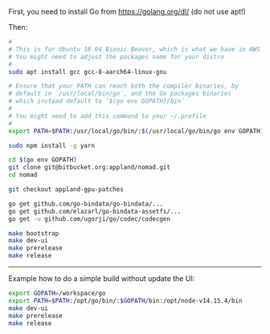 
First, you need to install Go from https://golang.org/dl/ (do not use apt!)

Then:

```bash
#
# This is for Ubuntu 18.04 Bionic Beaver, which is what we have in AWS
# You might need to adjust the packages name for your distro
#
sudo apt install gcc gcc-8-aarch64-linux-gnu

# Ensure that your PATH can reach both the compiler binaries, by
# default in `/usr/local/bin/go`, and the Go packages binaries
# which instead default to `$(go env GOPATH)/bin`
#
# You might need to add this command to your ~/.profile
#
export PATH=$PATH:/usr/local/go/bin/:$(/usr/local/go/bin/go env GOPATH)/bin

sudo npm install -g yarn

cd $(go env GOPATH)
git clone git@bitbucket.org:appland/nomad.git
cd nomad

git checkout appland-gpu-patches

go get github.com/go-bindata/go-bindata/...
go get github.com/elazarl/go-bindata-assetfs/...
go get -u github.com/ugorji/go/codec/codecgen

make bootstrap
make dev-ui
make prerelease
make release
```

---

Example how to do a simple build without update the UI:
```bash
export GOPATH=/workspace/go
export PATH=$PATH:/opt/go/bin/:$GOPATH/bin:/opt/node-v14.15.4/bin
make dev-ui
make prerelease
make release
```

